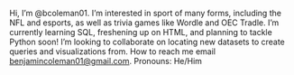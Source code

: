Hi, I’m @bcoleman01.
I’m interested in sport of many forms, including the NFL and esports, as well as trivia games like Wordle and OEC Tradle.
I’m currently learning SQL, freshening up on HTML, and planning to tackle Python soon!
I’m looking to collaborate on locating new datasets to create queries and visualizations from.
How to reach me email benjamincoleman01@gmail.com.
Pronouns: He/Him

<!---
bcoleman01/bcoleman01 is a ✨ special ✨ repository because its `README.md` (this file) appears on your GitHub profile.
You can click the Preview link to take a look at your changes.
--->
